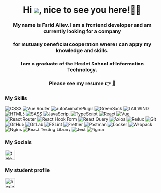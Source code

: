 
# <div align="center">Hi ![](https://user-images.githubusercontent.com/18350557/176309783-0785949b-9127-417c-8b55-ab5a4333674e.gif), nice to see you here!👨‍💼</div>  
  
### <div align="center">My name is Farid Aliev. I am a frontend developer and am currently looking for a company</div>

### <div align="center">for mutually beneficial cooperation where I can apply my knowledge and skills.</div>

### <div align="center">I am a graduate of the Hexlet School of Information Technology.</div>

### <div align="center">Please see my resume &#128073; <a href="https://kazan.hh.ru/resume/8e6efcd2ff0d2cdda30039ed1f316e654c614f">&#128209;</a></div>





### My Skills
![CSS3](https://img.shields.io/badge/css3-%231572B6.svg?style=for-the-badge&logo=css3&logoColor=white)
![Vue Router](https://img.shields.io/badge/VueRouter-%2342b883.svg?style=for-the-badge&logo=vuejs&logoColor=white)
![autoAnimatePlugin](https://img.shields.io/badge/autoAnimatePlugin-%23f7df1e.svg?style=for-the-badge&logo=javascript&logoColor=black)
![GreenSock](https://img.shields.io/badge/GreenSock-%2342b883.svg?style=for-the-badge&logo=javascript&logoColor=white)
![TAILWIND](https://img.shields.io/badge/Tailwind%20CSS-38B2AC?style=for-the-badge&logo=tailwind-css&logoColor=white) 
![HTML5](https://img.shields.io/badge/html5-%23E34F26.svg?style=for-the-badge&logo=html5&logoColor=white)
![SASS](https://img.shields.io/badge/SASS-hotpink.svg?style=for-the-badge&logo=SASS&logoColor=white) 
![JavaScript](https://img.shields.io/badge/javascript-%23323330.svg?style=for-the-badge&logo=javascript&logoColor=%23F7DF1E) 
![TypeScript](https://img.shields.io/badge/typescript-%23007ACC.svg?style=for-the-badge&logo=typescript&logoColor=white) 
![React](https://img.shields.io/badge/react-%2320232a.svg?style=for-the-badge&logo=react&logoColor=%2361DAFB)
![Vue](https://img.shields.io/badge/Vue.js-%2342b883.svg?style=for-the-badge&logo=vue.js&logoColor=white)
![React Router](https://img.shields.io/badge/React_Router-CA4245?style=for-the-badge&logo=react-router&logoColor=white) 
![React Hook Form](https://img.shields.io/badge/React%20Hook%20Form-%23EC5990.svg?style=for-the-badge&logo=reacthookform&logoColor=white) 
![React Query](https://img.shields.io/badge/-React%20Query-FF4154?style=for-the-badge&logo=react%20query&logoColor=white) 
![Axios](https://img.shields.io/badge/Axios-5A29E4?style=for-the-badge&logo=Axios&logoColor=white)
![Redux](https://img.shields.io/badge/redux-%23593d88.svg?style=for-the-badge&logo=redux&logoColor=white)
![Git](https://img.shields.io/badge/git-%23F05033.svg?style=for-the-badge&logo=git&logoColor=white) 
![GitHub](https://img.shields.io/badge/github-%23121011.svg?style=for-the-badge&logo=github&logoColor=white) 
![GitLab](https://img.shields.io/badge/GitLab-FCA121?style=for-the-badge&logo=gitlab&logoColor=white)
![ESLint](https://img.shields.io/badge/ESLint-4B3263?style=for-the-badge&logo=eslint&logoColor=white) 
![Prettier](https://img.shields.io/badge/prettier-%23F7B93E.svg?style=for-the-badge&logo=prettier&logoColor=black) 
![Postman](https://img.shields.io/badge/Postman-FF6C37?style=for-the-badge&logo=postman&logoColor=white)
![Docker](https://img.shields.io/badge/docker-%230db7ed.svg?style=for-the-badge&logo=docker&logoColor=white)
![Webpack](https://img.shields.io/badge/webpack-%238DD6F9.svg?style=for-the-badge&logo=webpack&logoColor=black)
![Nginx](https://img.shields.io/badge/nginx-%23009639.svg?style=for-the-badge&logo=nginx&logoColor=white)
![React Testing Library](https://img.shields.io/badge/-React%20Testing%20Library-09d3ac?style=for-the-badge&logo=testing-library&logoColor=white)
![Jest](https://img.shields.io/badge/-Jest-C21325?style=for-the-badge&logo=jest&logoColor=white)
![Figma](https://img.shields.io/badge/figma-%23F24E1E.svg?style=for-the-badge&logo=figma&logoColor=white)

### My Socials

<p align="left">
  
  <a href="https://t.me/Blackagar_1997" rel="nofollow"><img src="https://user-images.githubusercontent.com/95209245/205297581-a8d5cac0-1a9c-431e-8ef3-9f554cee81c1.svg" alt="telegram" width="32" height="32" style="max-width: 100%;"></a>
</p>

### My student profile
<a href="https://ru.hexlet.io/u/kel-tuzed">
  <img class="icon" src="https://simpleicons.org/icons/hexlet.svg" width="32" height="32" alt="hexlet icon">
</a>

